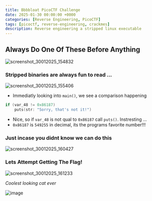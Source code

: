 ```yaml
---
title: Bbbbloat PicoCTF Challenge
date: 2025-01-30 00:00:00 +0000
categories: [Reverse Engineering, PicoCTF]
tags: [picoctf, reverse-engineering, crackmes]
description: Reverse engineering a stripped linux executable
---
```


## Always Do One Of These Before Anything
![screenshot_30012025_154832](https://github.com/user-attachments/assets/827c6d04-1c28-4b28-9231-84bc83794e47)

### Stripped binaries are always fun to read ...
![screenshot_30012025_155406](https://github.com/user-attachments/assets/8c62ad03-a697-4637-b708-6e318e6d9db2)

* Immediatly looking into `main()`, we see a comparison happening

```c
if (var_48 != 0x86187)
    puts(str: "Sorry, that's not it!")
```

* Nice, so if `var_48` is not qual to `0x86187` call `puts()`. Instresting ...
* `0x86187` is `549255` in decimal, its the programs favorite number!!!

### Just incase you didnt know we can do this 
![screenshot_30012025_160427](https://github.com/user-attachments/assets/405d93b0-a1b7-437b-ac5f-c22b490ff63d)

### Lets Attempt Getting The Flag!
![screenshot_30012025_161233](https://github.com/user-attachments/assets/00c900c2-b673-4a4d-83f2-647ac81effc4)


*Coolest looking cat ever*

![image](https://github.com/user-attachments/assets/f2168ea8-c655-4179-830b-0873b9c74bb3)
